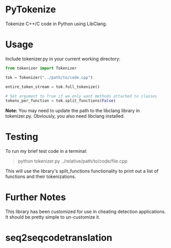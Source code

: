 # PyTokenize
Tokenize C++/C code in Python using LibClang.

# Usage
Include tokenizer.py in your current working directory:

```python
from tokenizer import Tokenizer

tok = Tokenizer("../path/to/code.cpp")

entire_token_stream = tok.full_tokenize()

# Set argument to True if we only want methods attached to classes
tokens_per_function = tok.split_functions(False)
```

**Note:** You may need to update the path to the libclang library in tokenizer.py. Obviously, you also need libclang installed.

# Testing
To run my brief test code in a terminal:

> python tokenizer.py ../relative/path/to/code/file.cpp

This will use the library's split_functions functionality to print out a list of functions and their tokenizations.

# Further Notes
This library has been customized for use in cheating detection applications. It should be pretty simple to un-customize it.
# seq2seqcodetranslation
